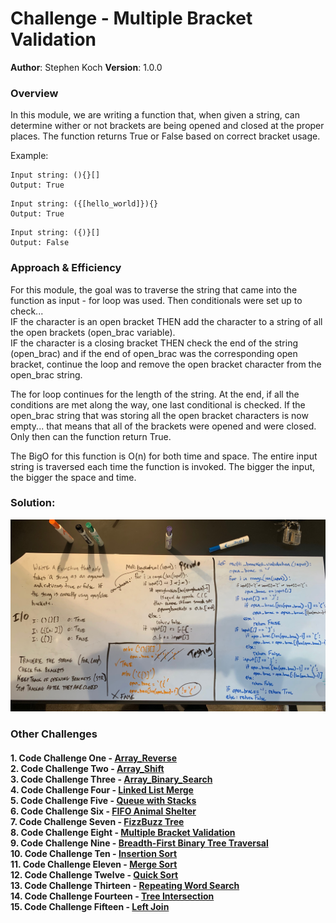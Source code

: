 # Challenge - Multiple Bracket Validation

**Author**: Stephen Koch
**Version**: 1.0.0

### Overview
In this module, we are writing a function that, when given a string, can determine wither or not brackets are being opened and closed at the proper places. The function returns True or False based on correct bracket usage.

Example:
```
Input string: (){}[]
Output: True
```
```
Input string: ({[hello_world]}){}
Output: True
```
```
Input string: ({)}[]
Output: False
```

### Approach & Efficiency
For this module, the goal was to traverse the string that came into the function as input - for loop was used. Then conditionals were set up to check...<br>IF the character is an open bracket THEN add the character to a string of all the open brackets (open_brac variable).<br>IF the character is a closing bracket THEN check the end of the string (open_brac) and if the end of open_brac was the corresponding open bracket, continue the loop and remove the open bracket character from the open_brac string. 

The for loop continues for the length of the string. At the end, if all the conditions are met along the way, one last conditional is checked. If the open_brac string that was storing all the open bracket characters is now empty... that means that all of the brackets were opened and were closed. Only then can the function return True.

The BigO for this function is O(n) for both time and space. The entire input string is traversed each time the function is invoked. The bigger the input, the bigger the space and time.
 
### Solution:
![Multiple_Bracket_Validation](../../assets/multi_bracket_validation.jpeg)

### Other Challenges
#### 1. Code Challenge One - [Array_Reverse](https://github.com/kochsj/python-data-structures-and-algorithms/challenges/array_reverse.py)<br>2. Code Challenge Two - [Array_Shift](https://github.com/kochsj/python-data-structures-and-algorithms/challenges/array_shift)<br>3. Code Challenge Three - [Array_Binary_Search](https://github.com/kochsj/python-data-structures-and-algorithms/tree/master/challenges/array_binary_search)<br>4. Code Challenge Four - [Linked List Merge](https://github.com/kochsj/python-data-structures-and-algorithms/tree/master/challenges/ll_merge)<br>5. Code Challenge Five - [Queue with Stacks](https://github.com/kochsj/python-data-structures-and-algorithms/tree/master/challenges/queue_with_stacks)<br>6. Code Challenge Six - [FIFO Animal Shelter](https://github.com/kochsj/python-data-structures-and-algorithms/tree/master/challenges/fifo_animal_shelter)<br>7. Code Challenge Seven - [FizzBuzz Tree](https://github.com/kochsj/python-data-structures-and-algorithms/tree/master/challenges/fizz_buzz_tree)<br>8. Code Challenge Eight - [Multiple Bracket Validation](https://github.com/kochsj/python-data-structures-and-algorithms/tree/master/challenges/multi_bracket_validation)<br>9. Code Challenge Nine - [Breadth-First Binary Tree Traversal](https://github.com/kochsj/python-data-structures-and-algorithms/tree/master/challenges/breadth_first_tree)<br>10. Code Challenge Ten - [Insertion Sort](https://github.com/kochsj/python-data-structures-and-algorithms/tree/master/challenges/insertion_sort)<br>11. Code Challenge Eleven - [Merge Sort](https://github.com/kochsj/python-data-structures-and-algorithms/tree/master/challenges/merge_sort)<br>12. Code Challenge Twelve - [Quick Sort](https://github.com/kochsj/python-data-structures-and-algorithms/tree/master/challenges/quick_sort)<br>13. Code Challenge Thirteen - [Repeating Word Search](https://github.com/kochsj/python-data-structures-and-algorithms/tree/master/challenges/repeated_word)<br>14. Code Challenge Fourteen - [Tree Intersection](https://github.com/kochsj/python-data-structures-and-algorithms/tree/master/challenges/tree_intersection)<br>15. Code Challenge Fifteen - [Left Join](https://github.com/kochsj/python-data-structures-and-algorithms/tree/master/challenges/left_join)



